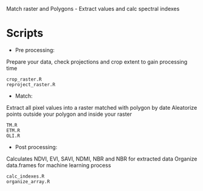 Match raster and Polygons - Extract values and calc spectral indexes

# Scripts
* Pre processing:

Prepare your data, check projections and crop extent to gain processing time
```
crop_raster.R
reproject_raster.R
```

* Match:

Extract all pixel values into a raster matched with polygon by date
Aleatorize points outside your polygon and inside your raster
```
TM.R
ETM.R
OLI.R
```

* Post processing:

Calculates NDVI, EVI, SAVI, NDMI, NBR and NBR for extracted data
Organize data.frames for machine learning process
```
calc_indexes.R
organize_array.R
```
